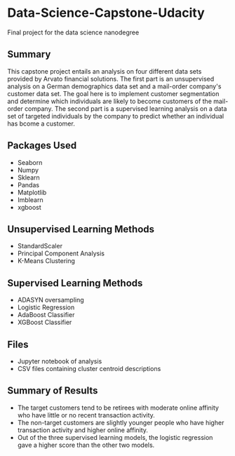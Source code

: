 # Data-Science-Capstone-Udacity
Final project for the data science nanodegree

## Summary
This capstone project entails an analysis on four different data sets provided by Arvato financial solutions. The first part is an unsupervised analysis on a German demographics data set and a mail-order company's customer data set. The goal here is to implement customer segmentation and determine which individuals are likely to become customers of the mail-order company. The second part is a supervised learning analysis on a data set of targeted individuals by the company to predict whether an individual has bcome a customer. 

## Packages Used
- Seaborn
- Numpy
- Sklearn
- Pandas
- Matplotlib
- Imblearn
- xgboost

## Unsupervised Learning Methods
- StandardScaler
- Principal Component Analysis
- K-Means Clustering

## Supervised Learning Methods
- ADASYN oversampling
- Logistic Regression
- AdaBoost Classifier
- XGBoost Classifier

## Files
- Jupyter notebook of analysis
- CSV files containing cluster centroid descriptions

## Summary of Results
- The target customers tend to be retirees with moderate online affinity who have little or no recent transaction activity.
- The non-target customers are slightly younger people who have higher transaction activity and higher online affinity.
- Out of the three supervised learning models, the logistic regression gave a higher score than the other two models.
